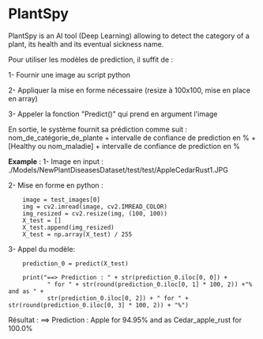 # PlantSpy
PlantSpy is an AI tool (Deep Learning) allowing to detect the category of a plant, its health and its eventual sickness name.



Pour utiliser les modèles de prediction, il suffit de :

1- Fournir une image au script python  

2- Appliquer la mise en forme nécessaire (resize à 100x100, mise en place en array)

3- Appeler la fonction "Predict()" qui prend en argument l'image

En sortie, le système fournit sa prédiction comme suit : 
nom_de_catégorie_de_plante + intervalle de confiance de prediction en % + [Healthy ou nom_maladie] + intervalle de confiance de prediction en %


**Example** :
1- Image en input : ./Models/NewPlantDiseasesDataset/test/test/AppleCedarRust1.JPG

2- Mise en forme en python :

        image = test_images[0]
        img = cv2.imread(image, cv2.IMREAD_COLOR)
        img_resized = cv2.resize(img, (100, 100))
        X_test = []
        X_test.append(img_resized)
        X_test = np.array(X_test) / 255

3- Appel du modèle: 

        prediction_0 = predict(X_test)
        
        print("==> Prediction : " + str(prediction_0.iloc[0, 0]) +
               " for " + str(round(prediction_0.iloc[0, 1] * 100, 2)) +"% and as " +
               str(prediction_0.iloc[0, 2]) + " for " + str(round(prediction_0.iloc[0, 3] * 100, 2)) + "%")

Résultat :
==> Prediction : Apple for 94.95% and as Cedar_apple_rust for 100.0%
